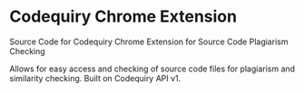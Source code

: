 # Codequiry Chrome Extension
Source Code for Codequiry Chrome Extension for Source Code Plagiarism Checking

Allows for easy access and checking of source code files for plagiarism and similarity checking. Built on Codequiry API v1.
